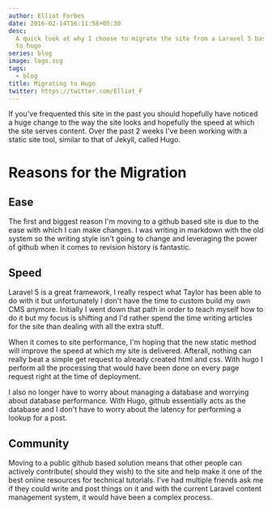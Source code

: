 ```yaml
---
author: Elliot Forbes
date: 2016-02-14T16:11:58+05:30
desc:
  A quick look at why I choose to migrate the site from a Laravel 5 based system
  to hugo
series: blog
image: logo.svg
tags:
  - blog
title: Migrating to Hugo
twitter: https://twitter.com/Elliot_F
---
```


If you've frequented this site in the past you should hopefully have noticed a
huge change to the way the site looks and hopefully the speed at which the site
serves content. Over the past 2 weeks I've been working with a static site tool,
similar to that of Jekyll, called Hugo.

# Reasons for the Migration

## Ease

The first and biggest reason I'm moving to a github based site is due to the
ease with which I can make changes. I was writing in markdown with the old
system so the writing style isn't going to change and leveraging the power of
github when it comes to revision history is fantastic.

## Speed

Laravel 5 is a great framework, I really respect what Taylor has been able to do
with it but unfortunately I don't have the time to custom build my own CMS
anymore. Initially I went down that path in order to teach myself how to do it
but my focus is shifting and I'd rather spend the time writing articles for the
site than dealing with all the extra stuff.

When it comes to site performance, I'm hoping that the new static method will
improve the speed at which my site is delivered. Afterall, nothing can really
beat a simple get request to already created html and css. With hugo I perform
all the processing that would have been done on every page request right at the
time of deployment.

I also no longer have to worry about managing a database and worrying about
database performance. With Hugo, github essentially acts as the database and I
don't have to worry about the latency for performing a lookup for a post.

## Community

Moving to a public github based solution means that other people can actively
contribute( should they wish) to the site and help make it one of the best
online resources for technical tutorials. I've had multiple friends ask me if
they could write and post things on it and with the current Laravel content
management system, it would have been a complex process.
